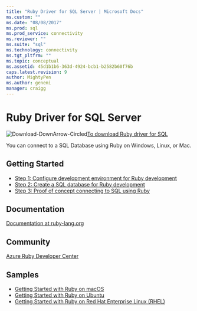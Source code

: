 ```yaml
---
title: "Ruby Driver for SQL Server | Microsoft Docs"
ms.custom: ""
ms.date: "08/08/2017"
ms.prod: sql
ms.prod_service: connectivity
ms.reviewer: ""
ms.suite: "sql"
ms.technology: connectivity
ms.tgt_pltfrm: ""
ms.topic: conceptual
ms.assetid: 45d1b1b6-363d-4924-bcb1-b2582b60f76b
caps.latest.revision: 9
author: MightyPen
ms.author: genemi
manager: craigg
---
```

# Ruby Driver for SQL Server

![Download-DownArrow-Circled](../../ssdt/media/download.png)[To download Ruby driver for SQL](../sql-connection-libraries.md#anchor-20-drivers-relational-access)

You can connect to a SQL Database using Ruby on Windows, Linux, or Mac.   
  
## Getting Started  
* [Step 1: Configure development environment for Ruby development](step-1-configure-development-environment-for-ruby-development.md)  
* [Step 2: Create a SQL database for Ruby development](step-2-create-a-sql-database-for-ruby-development.md)  
* [Step 3: Proof of concept connecting to SQL using Ruby](step-3-proof-of-concept-connecting-to-sql-using-ruby.md)  
  
## Documentation  
[Documentation at ruby-lang.org](https://www.ruby-lang.org/en/documentation/)  
  
## Community  
[Azure Ruby Developer Center](https://azure.microsoft.com/develop/ruby/)  
  
## Samples
* [Getting Started with Ruby on macOS](https://www.microsoft.com/sql-server/developer-get-started/ruby/mac/)
* [Getting Started with Ruby on Ubuntu](https://www.microsoft.com/sql-server/developer-get-started/ruby/ubuntu/)
* [Getting Started with Ruby on Red Hat Enterprise Linux (RHEL)](https://www.microsoft.com/sql-server/developer-get-started/ruby/rhel/)
